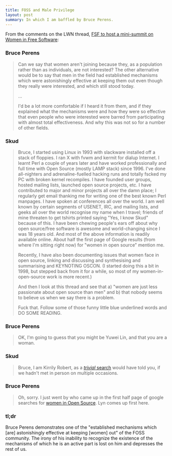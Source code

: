 ```yaml
---
title: FOSS and Male Privilege
layout: post
summary: In which I am baffled by Bruce Perens.
---
```


From the comments on the LWN thread,
[FSF to host a mini-summit on Women in Free Software](http://lwn.net/Articles/348459/):

### Bruce Perens

> Can we say that women aren't joining because they, as a population rather than
> as individuals, are not interested? The other alternative would be to say that
> men in the field had established mechanisms which were astonishingly effective
> at keeping them out even though they really were interested, and which still
> stood today.
>
> …
>
> I'd be a lot more comfortable if I heard it from them, and if they explained
> what the mechanisms were and how they were so effective that even people who
> were interested were barred from participating with almost total
> effectiveness. And why this was not so for a number of other fields.

### Skud

> Bruce, I started using Linux in 1993 with slackware installed off a stack of
> floppies. I ran X with fvwm and kermit for dialup Internet. I learnt Perl a
> couple of years later and have worked professionally and full time with Open
> Source (mostly LAMP stack) since 1996. I've done all-nighters and
> adrenaline-fuelled hacking runs and totally fscked my PC with broken kernel
> recompiles. I have founded user groups, hosted mailing lists, launched open
> source projects, etc. I have contributed to major and minor projects all over
> the damn place; I regularly get email thanking me for writing one of the best
> known Perl manpages. I have spoken at conferences all over the world. I am
> well known by certain segments of USENET, IRC, and mailing lists, and geeks
> all over the world recognise my name when I travel; friends of mine threaten
> to get tshirts printed saying "Yes, I know Skud" because of this. I have been
> chewing people's ears off about why open source/free software is awesome and
> world-changing since I was 18 years old. And most of the above information is
> readily available online. About half the first page of Google results (from
> where I'm sitting right now) for "women in open source" mention me.
>
> Recently, I have also been documenting issues that women face in open source,
> linking and discussing and synthesising and summarising and KEYNOTING OSCON.
> (I started doing this a bit in 1998, but stepped back from it for a while, so
> most of my women-in-open-source work is more recent.)
>
> And then I look at this thread and see that a) "women are just less passionate
> about open source than men" and b) that nobody seems to believe us when we say
> there is a problem.
>
> Fuck that. Follow some of those funny little blue underlined words and DO SOME
> READING.

### Bruce Perens

> OK, I'm going to guess that you might be Yuwei Lin, and that you are a woman.

### Skud

> Bruce, I am Kirrily Robert, as a [*trivial* search](http://lmgtfy.com/?q=skud)
> would have told you, if we hadn't met in person on multiple occasions.

### Bruce Perens

> Oh, sorry. I just went by who came up in the first half page of google
> searches for
> [women in Open Source](http://lmgtfy.com/?q=women+in+Open+Source). Lyn comes
> up first here.

### tl;dr

Bruce Perens demonstrates one of the "established mechanisms which [are]
astonishingly effective at keeping [women] out" of the FOSS community. The irony
of his inability to recognize the existence of the mechanisms of which he is an
active part is lost on him and depresses the rest of us.
